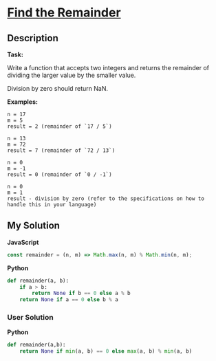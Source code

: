 # [Find the Remainder](https://www.codewars.com/kata/524f5125ad9c12894e00003f)

## Description

**Task:**

Write a function that accepts two integers and returns the remainder of dividing the larger value by the smaller value.

Division by zero should return NaN.

**Examples:**

```
n = 17
m = 5
result = 2 (remainder of `17 / 5`)

n = 13
m = 72
result = 7 (remainder of `72 / 13`)

n = 0
m = -1
result = 0 (remainder of `0 / -1`)

n = 0
m = 1
result - division by zero (refer to the specifications on how to handle this in your language)
```

## My Solution

**JavaScript**

```js
const remainder = (n, m) => Math.max(n, m) % Math.min(n, m);
```

**Python**

```py
def remainder(a, b):
    if a > b:
        return None if b == 0 else a % b
    return None if a == 0 else b % a
```

### User Solution

**Python**

```py
def remainder(a,b):
    return None if min(a, b) == 0 else max(a, b) % min(a, b)
```
